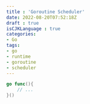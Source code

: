 ```yaml
---
title : 'Goroutine Scheduler'
date: 2022-08-20T07:52:18Z
draft : true
isCJKLanguage : true
categories:
- Go
tags:
- go
- runtime
- goroutine
- scheduler
---
```


```go
go func(){
    // ...
}()

```

